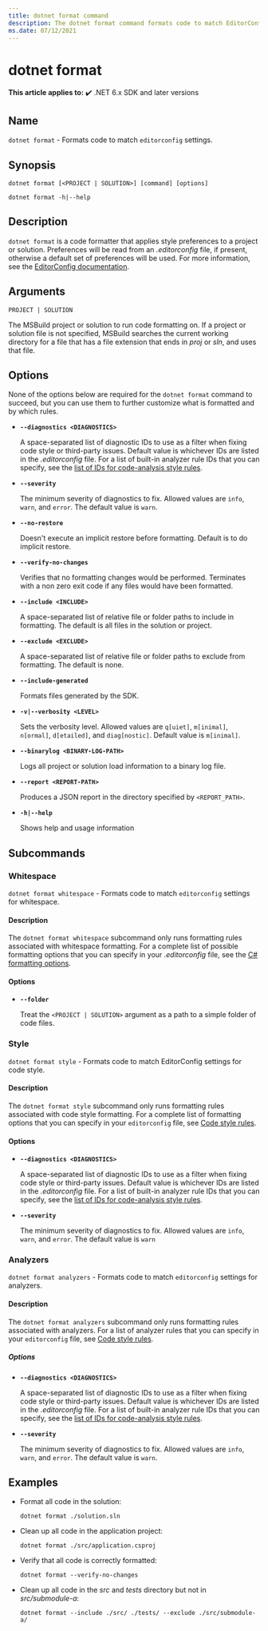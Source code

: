 ```yaml
---
title: dotnet format command
description: The dotnet format command formats code to match EditorConfig settings for the current directory.
ms.date: 07/12/2021
---
```

# dotnet format

**This article applies to:** ✔️ .NET 6.x SDK and later versions

## Name

`dotnet format` - Formats code to match `editorconfig` settings.

## Synopsis

```dotnetcli
dotnet format [<PROJECT | SOLUTION>] [command] [options]

dotnet format -h|--help
```

## Description

`dotnet format` is a code formatter that applies style preferences to a project or solution. Preferences will be read from an *.editorconfig* file, if present, otherwise a default set of preferences will be used. For more information, see the [EditorConfig documentation](../../fundamentals/code-analysis/configuration-files.md#editorconfig).

## Arguments

`PROJECT | SOLUTION`

The MSBuild project or solution to run code formatting on. If a project or solution file is not specified, MSBuild searches the current working directory for a file that has a file extension that ends in *proj* or *sln*, and uses that file.

## Options

None of the options below are required for the `dotnet format` command to succeed, but you can use them to further customize what is formatted and by which rules.

* **`--diagnostics <DIAGNOSTICS>`**

  A space-separated list of diagnostic IDs to use as a filter when fixing code style or third-party issues. Default value is whichever IDs are listed in the *.editorconfig* file. For a list of built-in analyzer rule IDs that you can specify, see the [list of IDs for code-analysis style rules](../../fundamentals/code-analysis/style-rules/index.md).

* **`--severity`**

  The minimum severity of diagnostics to fix. Allowed values are `info`, `warn`, and `error`. The default value is `warn`.

* **`--no-restore`**

  Doesn't execute an implicit restore before formatting. Default is to do implicit restore.

* **`--verify-no-changes`**

  Verifies that no formatting changes would be performed. Terminates with a non zero exit code if any files would have been formatted.

* **`--include <INCLUDE>`**

  A space-separated list of relative file or folder paths to include in formatting. The default is all files in the solution or project.

* **`--exclude <EXCLUDE>`**

  A space-separated list of relative file or folder paths to exclude from formatting. The default is none.

* **`--include-generated`**

  Formats files generated by the SDK.

* **`-v|--verbosity <LEVEL>`**

  Sets the verbosity level. Allowed values are `q[uiet]`, `m[inimal]`, `n[ormal]`, `d[etailed]`, and `diag[nostic]`. Default value is `m[inimal]`.

* **`--binarylog <BINARY-LOG-PATH>`**

  Logs all project or solution load information to a binary log file.

* **`--report <REPORT-PATH>`**

  Produces a JSON report in the directory specified by `<REPORT_PATH>`.

* **`-h|--help`**

  Shows help and usage information

## Subcommands

### Whitespace

`dotnet format whitespace` - Formats code to match `editorconfig` settings for whitespace.

#### Description

The `dotnet format whitespace` subcommand only runs formatting rules associated with whitespace formatting. For a complete list of possible formatting options that you can specify in your *.editorconfig* file, see the [C# formatting options](../../fundamentals/code-analysis/style-rules/csharp-formatting-options.md).

#### Options

* **`--folder`**

  Treat the `<PROJECT | SOLUTION>` argument as a path to a simple folder of code files.

### Style

`dotnet format style` - Formats code to match EditorConfig settings for code style.

#### Description

The `dotnet format style` subcommand only runs formatting rules associated with code style formatting. For a complete list of formatting options that you can specify in your `editorconfig` file, see [Code style rules](../../fundamentals/code-analysis/style-rules/index.md).

#### Options

* **`--diagnostics <DIAGNOSTICS>`**

  A space-separated list of diagnostic IDs to use as a filter when fixing code style or third-party issues. Default value is whichever IDs are listed in the *.editorconfig* file. For a list of built-in analyzer rule IDs that you can specify, see the [list of IDs for code-analysis style rules](../../fundamentals/code-analysis/style-rules/index.md).

* **`--severity`**

  The minimum severity of diagnostics to fix. Allowed values are `info`, `warn`, and `error`. The default value is `warn`

### Analyzers

`dotnet format analyzers` - Formats code to match `editorconfig` settings for analyzers.

#### Description

The `dotnet format analyzers` subcommand only runs formatting rules associated with analyzers. For a list of analyzer rules that you can specify in your `editorconfig` file, see [Code style rules](../../fundamentals/code-analysis/style-rules/index.md).

##### Options

* **`--diagnostics <DIAGNOSTICS>`**

  A space-separated list of diagnostic IDs to use as a filter when fixing code style or third-party issues. Default value is whichever IDs are listed in the *.editorconfig* file. For a list of built-in analyzer rule IDs that you can specify, see the [list of IDs for code-analysis style rules](../../fundamentals/code-analysis/style-rules/index.md).

* **`--severity`**

  The minimum severity of diagnostics to fix. Allowed values are `info`, `warn`, and `error`. The default value is `warn`.

## Examples

* Format all code in the solution:

  ```dotnetcli
  dotnet format ./solution.sln
  ```

* Clean up all code in the application project:

  ```dotnetcli
  dotnet format ./src/application.csproj
  ```

* Verify that all code is correctly formatted:

  ```dotnetcli
  dotnet format --verify-no-changes
  ```

* Clean up all code in the *src* and *tests* directory but not in *src/submodule-a*:

  ```dotnetcli
  dotnet format --include ./src/ ./tests/ --exclude ./src/submodule-a/
  ```
